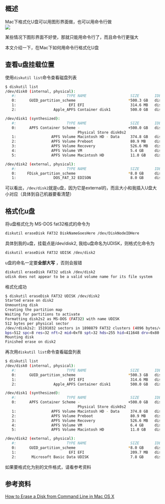 [//title]:(Mac下用命令行格式化U盘)
[//englishTitle]:(format-udisk-on-mac)
[//category]:(mac)
[//tags]:(mac,udisk,diskutil)
[//createTime]:(2020-03-12)
[//updateTime]:(2020-03-12)
## 概述
Mac下格式化U盘可以用图形界面做，也可以用命令行做  
![](https://cdn.liushiming.cn/img/20200312105227.png)  

某些情况下图形界面不好使，那就只能用命令行了，而且命令行更强大  

本文介绍一下，在Mac下如何用命令行格式化U盘  

## 查看u盘挂载位置  
使用`diskutil list`命令查看磁盘列表  
``` bash
$ diskutil list
/dev/disk0 (internal, physical):
   #:                       TYPE NAME                    SIZE       IDENTIFIER
   0:      GUID_partition_scheme                        *500.3 GB   disk0
   1:                        EFI EFI                     314.6 MB   disk0s1
   2:                 Apple_APFS Container disk1         500.0 GB   disk0s2

/dev/disk1 (synthesized):
   #:                       TYPE NAME                    SIZE       IDENTIFIER
   0:      APFS Container Scheme -                      +500.0 GB   disk1
                                 Physical Store disk0s2
   1:                APFS Volume Macintosh HD - Data     374.8 GB   disk1s1
   2:                APFS Volume Preboot                 80.9 MB    disk1s2
   3:                APFS Volume Recovery                526.6 MB   disk1s3
   4:                APFS Volume VM                      5.4 GB     disk1s4
   5:                APFS Volume Macintosh HD            11.0 GB    disk1s5

/dev/disk2 (external, physical):
   #:                       TYPE NAME                    SIZE       IDENTIFIER
   0:     FDisk_partition_scheme                        *8.0 GB     disk2
   1:                 DOS_FAT_32 EDISON                  8.0 GB     disk2s1
```

可以看出，`/dev/disk2`就是u盘，因为它是external的，而且大小和我插入U盘大小对应（具体到自己机器要看清楚）  


## 格式化u盘
将u盘格式化为 MS-DOS fat32格式的命令为  
``` bash
diskutil eraseDisk FAT32 DiskNameGoesHere /dev/DiskNodeIDHere
```

具体到我的u盘，挂载点是/dev/disk2, 我给u盘命名为UDISK，则格式化命令为  
``` bash
diskutil eraseDisk FAT32 UDISK /dev/disk2
```

u盘的命名一定要**全部大写** ，否则会报错  
``` bash
diskutil eraseDisk FAT32 udisk /dev/disk2
udisk does not appear to be a valid volume name for its file system
```

格式化成功  
``` bash
$ diskutil eraseDisk FAT32 UDISK /dev/disk2
Started erase on disk2
Unmounting disk
Creating the partition map
Waiting for partitions to activate
Formatting disk2s2 as MS-DOS (FAT32) with name UDISK
512 bytes per physical sector
/dev/rdisk2s2: 15191032 sectors in 1898879 FAT32 clusters (4096 bytes/cluster)
bps=512 spc=8 res=32 nft=2 mid=0xf8 spt=32 hds=255 hid=411648 drv=0x80 bsec=15220736 bspf=14836 rdcl=2 infs=1 bkbs=6
Mounting disk
Finished erase on disk2
```

再次用`diskutil list`命令查看磁盘列表   
``` bash
$ diskutil list
/dev/disk0 (internal, physical):
   #:                       TYPE NAME                    SIZE       IDENTIFIER
   0:      GUID_partition_scheme                        *500.3 GB   disk0
   1:                        EFI EFI                     314.6 MB   disk0s1
   2:                 Apple_APFS Container disk1         500.0 GB   disk0s2

/dev/disk1 (synthesized):
   #:                       TYPE NAME                    SIZE       IDENTIFIER
   0:      APFS Container Scheme -                      +500.0 GB   disk1
                                 Physical Store disk0s2
   1:                APFS Volume Macintosh HD - Data     374.8 GB   disk1s1
   2:                APFS Volume Preboot                 80.9 MB    disk1s2
   3:                APFS Volume Recovery                526.6 MB   disk1s3
   4:                APFS Volume VM                      6.4 GB     disk1s4
   5:                APFS Volume Macintosh HD            11.0 GB    disk1s5

/dev/disk2 (external, physical):
   #:                       TYPE NAME                    SIZE       IDENTIFIER
   0:      GUID_partition_scheme                        *8.0 GB     disk2
   1:                        EFI EFI                     209.7 MB   disk2s1
   2:       Microsoft Basic Data UDISK                   7.8 GB     disk2s2
```

如果要格式化为别的文件格式，请看参考资料  

## 参考资料
[How to Erase a Disk from Command Line in Mac OS X](https://osxdaily.com/2016/08/30/erase-disk-command-line-mac/)